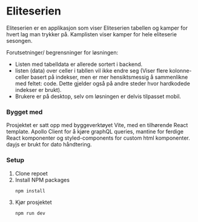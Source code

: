 # Eliteserien

Eliteserien er en applikasjon som viser Eliteserien tabellen og kamper for hvert lag man trykker på. Kamplisten viser kamper for hele eliteserie sesongen.

Forutsetninger/ begrensninger for løsningen:

- Listen med tabelldata er allerede sortert i backend.
- listen (data) over celler i tabllen vil ikke endre seg (Viser flere kolonne-celler basert på indekser, men er mer hensiktsmessig å sammenlikne med feltet: code. Dette gjelder også på andre steder hvor hardkodede indekser er brukt).
- Brukere er på desktop, selv om løsningen er delvis tilpasset mobil.

### Bygget med

Prosjektet er satt opp med byggeverktøyet Vite, med en tilhørende React template. Apollo Client for å kjøre graphQL queries, mantine for ferdige React komponenter og styled-components for custom html komponenter. dayjs er brukt for dato håndtering.

### Setup

1. Clone repoet
2. Install NPM packages
   ```sh
   npm install
   ```
3. Kjør prosjektet
   ```sh
   npm run dev
   ```
